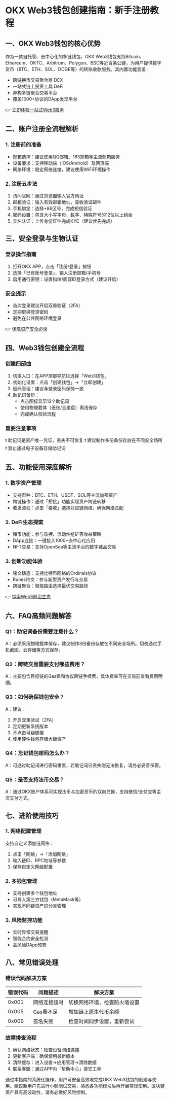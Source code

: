 # OKX Web3钱包创建指南：新手注册教程

## 一、OKX Web3钱包的核心优势
作为一款自托管、去中心化的多链钱包，OKX Web3钱包支持Bitcoin、Ethereum、OKTC、Arbitrum、Polygon、BSC等近百条公链，为用户提供数字货币（BTC、ETH、SOL、DOGE等）的转账收款服务。其内置功能涵盖：
- 跨链换币交易聚合器 DEX
- 一站式链上投资工具 DeFi
- 异构多链聚合交易平台
- 覆盖1000+协议的DApp发现平台

👉 [立即体验一站式Web3服务](https://bit.ly/okx_welcome)

## 二、账户注册全流程解析

### 1. 注册前的准备
- 邮箱选择：建议使用QQ邮箱、163邮箱等主流邮箱服务
- 设备要求：支持移动端（iOS/Android）及网页端
- 网络环境：稳定网络连接，建议使用WiFi环境操作

### 2. 注册五步法
1. 访问官网：通过浏览器输入官方网址
2. 邮箱验证：输入有效邮箱地址，查收验证邮件
3. 手机绑定：选择+86区号，完成短信验证
4. 密码设置：包含大小写字母、数字、特殊符号的12位以上组合
5. 实名认证：上传身份证件完成KYC（建议优先完成）

## 三、安全登录与生物认证

### 登录操作指南
1. 打开OKX APP，点击「注册/登录」按钮
2. 选择「已有账号登录」，输入注册邮箱/手机号
3. 启用通行密钥：设置指纹/面容ID登录方式（建议开启）

### 安全提示
- 首次登录建议开启双重验证（2FA）
- 定期更换登录密码
- 避免在公共网络环境登录

👉 [保障资产安全必读](https://bit.ly/okx_welcome)

## 四、Web3钱包创建全流程

### 创建四部曲
1. 切换入口：在APP顶部导航栏选择「Web3钱包」
2. 初始化设置：点击「创建钱包」→「立即创建」
3. 密码管理：建议与登录密码保持一致
4. 助记词备份：
   - 点击图标显示12个助记词
   - 使用物理载体（纸张/金属盘）离线保存
   - 完成确认校验流程

### 重要注意事项
❗ 助记词是资产唯一凭证，丢失不可恢复
❗ 建议制作多份备份存放在不同安全场所
❗ 禁止通过电子设备存储助记词

## 五、功能使用深度解析

### 1. 数字资产管理
- 支持币种：BTC、ETH、USDT、SOL等主流加密资产
- 跨链操作：通过「桥接」功能实现资产跨链转移
- 收发流程：点击「接收」选择对应链网络，确保网络匹配

### 2. DeFi生态探索
- 赚币功能：参与质押、流动性挖矿等收益策略
- DApp连接：一键接入1000+去中心化应用
- NFT交易：支持OpenSea等主流平台的数字藏品交易

### 3. 创新功能体验
- 铭文铸造：支持比特币网络的Ordinals协议
- Runes符文：参与新型资产发行与交易
- 跨链聚合：智能路由选择最优交易路径

👉 [探索Web3前沿生态](https://bit.ly/okx_welcome)

## 六、FAQ高频问题解答

### Q1：助记词备份需要注意什么？
A：必须采用物理载体保存，建议制作3份备份存放在不同安全场所。切勿通过手机截图、云存储等方式保存。

### Q2：跨链交易需要支付哪些费用？
A：主要包含目标链的Gas费和协议跨链手续费，具体费率可在交易前查看费用明细。

### Q3：如何确保钱包安全？
A：建议：
1. 开启双重验证（2FA）
2. 定期更新系统版本
3. 不点击可疑链接
4. 使用硬件钱包存储大额资产

### Q4：忘记钱包密码怎么办？
A：可通过助记词进行密码重置，若助记词已丢失则无法恢复，请务必妥善保管。

### Q5：是否支持法币交易？
A：通过OKX账户体系可实现法币与加密货币的双向兑换，支持微信/支付宝等主流支付方式。

## 七、进阶使用技巧

### 1. 网络配置管理
支持自定义添加链网络：
1. 点击「网络」→「添加网络」
2. 输入链ID、RPC地址等参数
3. 保存自定义网络配置

### 2. 多钱包管理
- 支持创建多个钱包地址
- 可导入第三方钱包（MetaMask等）
- 实现不同链资产的分类管理

### 3. 风险监控功能
- 实时异常交易提醒
- 智能合约安全检测
- 高风险DApp预警

## 八、常见错误处理

### 错误代码解决方案
| 错误代码 | 问题描述 | 解决方案 |
|---------|---------|---------|
| 0x001   | 网络连接超时 | 切换网络环境，检查防火墙设置 |
| 0x005   | Gas费不足   | 增加链上原生代币余额 |
| 0x009   | 签名失败   | 检查时间同步设置，重新尝试 |

### 故障排查流程
1. 确认网络状态：检查设备网络连接
2. 更新客户端：确保使用最新版本
3. 清除缓存：进入设置→应用管理→清除数据
4. 联系客服：通过APP内「帮助中心」提交工单

通过本指南的系统化操作，用户可安全高效地完成OKX Web3钱包的创建与使用。建议新用户先进行小额测试交易，熟悉各功能模块后再开展常规使用。区块链资产具有高波动性，请务必做好风险控制。